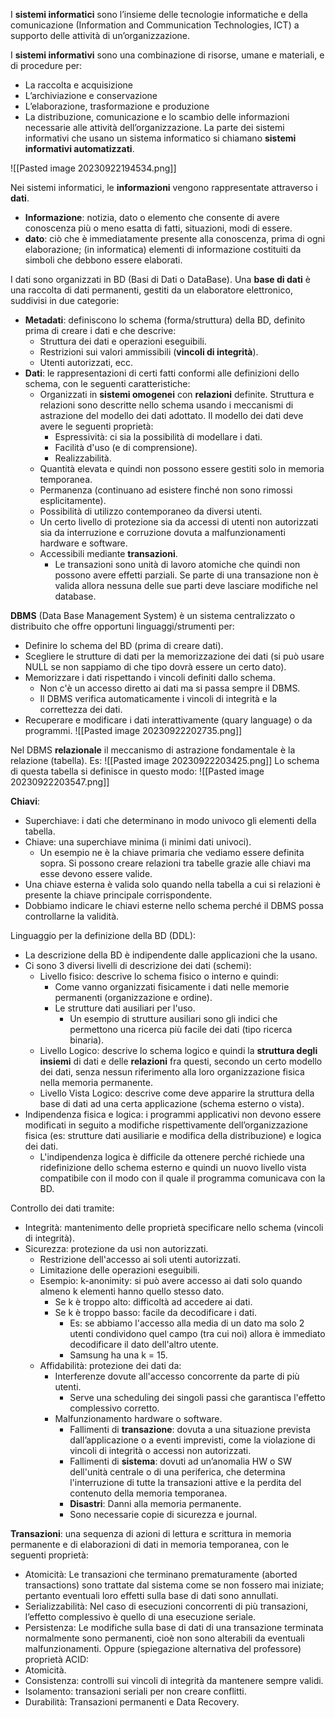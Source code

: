 
I **sistemi informatici** sono l’insieme delle tecnologie informatiche e della comunicazione (Information and Communication Technologies, ICT) a supporto delle attività di un’organizzazione.

I **sistemi informativi** sono una combinazione di risorse, umane e materiali, e di procedure per:
- La raccolta e acquisizione
- L’archiviazione e conservazione
- L’elaborazione, trasformazione e produzione
- La distribuzione, comunicazione e lo scambio 
delle informazioni necessarie alle attività dell’organizzazione.
La parte dei sistemi informativi che usano un sistema informatico si chiamano **sistemi informativi automatizzati**.

![[Pasted image 20230922194534.png]]

Nei sistemi informatici, le **informazioni** vengono rappresentate attraverso i **dati**.
- **Informazione**: notizia, dato o elemento che consente di avere conoscenza più o meno esatta di fatti, situazioni, modi di essere.
- **dato**: ciò che è immediatamente presente alla conoscenza, prima di ogni elaborazione; (in informatica) elementi di informazione costituiti da simboli che debbono essere elaborati.

I dati sono organizzati in BD (Basi di Dati o DataBase).
Una **base di dati** è una raccolta di dati permanenti, gestiti da un elaboratore elettronico, suddivisi in due categorie:
- **Metadati**: definiscono lo schema (forma/struttura) della BD, definito prima di creare i dati e che descrive:
	- Struttura dei dati e operazioni eseguibili.
	- Restrizioni sui valori ammissibili (**vincoli di integrità**).
	- Utenti autorizzati, ecc.
- **Dati**: le rappresentazioni di certi fatti conformi alle definizioni dello schema, con le seguenti caratteristiche:
	- Organizzati in **sistemi omogenei** con **relazioni** definite. Struttura e relazioni sono descritte nello schema usando i meccanismi di astrazione del modello dei dati adottato. Il modello dei dati deve avere le seguenti proprietà:
		- Espressività: ci sia la possibilità di modellare i dati.
		- Facilità d'uso (e di comprensione).
		- Realizzabilità.
	- Quantità elevata e quindi non possono essere gestiti solo in memoria temporanea.
	- Permanenza (continuano ad esistere finché non sono rimossi esplicitamente).
	- Possibilità di utilizzo contemporaneo da diversi utenti.
	- Un certo livello di protezione sia da accessi di utenti non autorizzati sia da interruzione e corruzione dovuta a malfunzionamenti hardware e software.
	- Accessibili mediante **transazioni**.
		- Le transazioni sono unità di lavoro atomiche che quindi non possono avere effetti parziali. Se parte di una transazione non è valida allora nessuna delle sue parti deve lasciare modifiche nel database.

**DBMS** (Data Base Management System) è un sistema centralizzato o distribuito che offre opportuni linguaggi/strumenti per:
- Definire lo schema del BD (prima di creare dati).
- Scegliere le strutture di dati per la memorizzazione dei dati (si può usare NULL se non sappiamo di che tipo dovrà essere un certo dato).
- Memorizzare i dati rispettando i vincoli definiti dallo schema.
	- Non c'è un accesso diretto ai dati ma si passa sempre il DBMS.
	- Il DBMS verifica automaticamente i vincoli di integrità e la correttezza dei dati.
- Recuperare e modificare i dati interattivamente (quary language) o da programmi.
![[Pasted image 20230922202735.png]]

Nel DBMS **relazionale** il meccanismo di astrazione fondamentale è la relazione (tabella).
Es: ![[Pasted image 20230922203425.png]]
Lo schema di questa tabella si definisce in questo modo: ![[Pasted image 20230922203547.png]]

**Chiavi**:
- Superchiave: i dati che determinano in modo univoco gli elementi della tabella.
- Chiave: una superchiave minima (i minimi dati univoci).
	- Un esempio ne è la chiave primaria che vediamo essere definita sopra.
Si possono creare relazioni tra tabelle grazie alle chiavi ma esse devono essere valide.
- Una chiave esterna è valida solo quando nella tabella a cui si relazioni è presente la chiave principale corrispondente.
- Dobbiamo indicare le chiavi esterne nello schema perché il DBMS possa controllarne la validità.

Linguaggio per la definizione della BD (DDL):
- La descrizione della BD è indipendente dalle applicazioni che la usano.
- Ci sono 3 diversi livelli di descrizione dei dati (schemi):
	- Livello fisico: descrive lo schema fisico o interno e quindi:
		- Come vanno organizzati fisicamente i dati nelle memorie permanenti (organizzazione e ordine).
		- Le strutture dati ausiliari per l'uso.
			- Un esempio di strutture ausiliari sono gli indici che permettono una ricerca più facile dei dati (tipo ricerca binaria).
	- Livello Logico: descrive lo schema logico e quindi la **struttura degli insiemi** di dati e delle **relazioni** fra questi, secondo un certo modello dei dati, senza nessun riferimento alla loro organizzazione fisica nella memoria permanente.
	- Livello Vista Logico: descrive come deve apparire la struttura della base di dati ad una certa applicazione (schema esterno o vista).
- Indipendenza fisica e logica: i programmi applicativi non devono essere modificati in seguito a modifiche rispettivamente dell’organizzazione fisica (es: strutture dati ausiliarie e modifica della distribuzione) e logica dei dati. 
	- L'indipendenza logica è difficile da ottenere perché richiede una ridefinizione dello schema esterno e quindi un nuovo livello vista compatibile con il modo con il quale il programma comunicava con la BD.

Controllo dei dati tramite:
- Integrità: mantenimento delle proprietà specificare nello schema (vincoli di integrità).
- Sicurezza: protezione da usi non autorizzati.
	- Restrizione dell'accesso ai soli utenti autorizzati.
	- Limitazione delle operazioni eseguibili.
	- Esempio: k-anonimity: si può avere accesso ai dati solo quando almeno k elementi hanno quello stesso dato.
		- Se k è troppo alto: difficoltà ad accedere ai dati.
		- Se k è troppo basso: facile da decodificare i dati.
			- Es: se abbiamo l'accesso alla media di un dato ma solo 2 utenti condividono quel campo (tra cui noi) allora è immediato decodificare il dato dell'altro utente.
			- Samsung ha una k = 15.
	- Affidabilità: protezione dei dati da:
		- Interferenze dovute all'accesso concorrente da parte di più utenti.
			- Serve una scheduling dei singoli passi che garantisca l'effetto complessivo corretto.
		- Malfunzionamento hardware o software.
			- Fallimenti di **transazione**: dovuta a una situazione prevista dall’applicazione o a eventi imprevisti, come la violazione di vincoli di integrità o accessi non autorizzati.
			- Fallimenti di **sistema**: dovuti ad un’anomalia HW o SW dell'unità centrale o di una periferica, che determina l'interruzione di tutte la transazioni attive e la perdita del contenuto della memoria temporanea.
			- **Disastri**: Danni alla memoria permanente.
			- Sono necessarie copie di sicurezza e journal.

**Transazioni**: una sequenza di azioni di lettura e scrittura in memoria permanente e di elaborazioni di dati in memoria temporanea, con le seguenti proprietà:
- Atomicità: Le transazioni che terminano prematuramente (aborted transactions) sono trattate dal sistema come se non fossero mai iniziate; pertanto eventuali loro effetti sulla base di dati sono annullati. 
- Serializzabilità: Nel caso di esecuzioni concorrenti di più transazioni, l’effetto complessivo è quello di una esecuzione seriale. 
- Persistenza: Le modifiche sulla base di dati di una transazione terminata normalmente sono permanenti, cioè non sono alterabili da eventuali malfunzionamenti.
Oppure (spiegazione alternativa del professore) proprietà ACID:
- Atomicità.
- Consistenza: controlli sui vincoli di integrità da mantenere sempre validi.
- Isolamento: transazioni seriali per non creare conflitti.
- Durabilità: Transazioni permanenti e Data Recovery.
